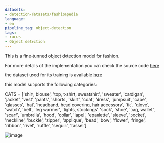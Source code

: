 ```yaml
---
datasets:
- detection-datasets/fashionpedia
language:
- en
pipeline_tag: object-detection
tags:
- YOLOS
- Object detection
---
```


This is a fine-tunned object detection model for fashion.

For more details of the implementation you can check the source code [here](https://github.com/valntinaf/fine_tunning_YOLOS_for_fashion)

the dataset used for its training is available [here](https://huggingface.co/datasets/detection-datasets/fashionpedia)

this model supports the following categories:

CATS = ['shirt, blouse', 'top, t-shirt, sweatshirt', 'sweater', 'cardigan', 'jacket', 'vest', 'pants', 'shorts', 'skirt', 'coat', 'dress', 'jumpsuit', 'cape', 'glasses', 'hat', 'headband, head covering, hair accessory', 'tie', 'glove', 'watch', 'belt', 'leg warmer', 'tights, stockings', 'sock', 'shoe', 'bag, wallet', 'scarf', 'umbrella', 'hood', 'collar', 'lapel', 'epaulette', 'sleeve', 'pocket', 'neckline', 'buckle', 'zipper', 'applique', 'bead', 'bow', 'flower', 'fringe', 'ribbon', 'rivet', 'ruffle', 'sequin', 'tassel']


![image](https://miro.medium.com/v2/resize:fit:1400/format:webp/1*q8TTgxX_gf6vRe5AJN2r4g.png)

